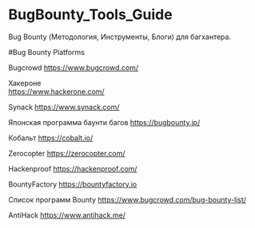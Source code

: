 # BugBounty_Tools_Guide
Bug Bounty (Методология, Инструменты, Блоги) для  багхантера. 




#Bug Bounty Platforms

Bugcrowd 
https://www.bugcrowd.com/

Хакероне  
https://www.hackerone.com/

Synack 
https://www.synack.com/

Японская программа баунти багов 
https://bugbounty.jp/

Кобальт 
https://cobalt.io/

Zerocopter 
https://zerocopter.com/

Hackenproof 
https://hackenproof.com/

BountyFactory 
https://bountyfactory.io

Список программ Bounty 
https://www.bugcrowd.com/bug-bounty-list/

AntiHack 
https://www.antihack.me/



